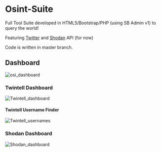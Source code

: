 # Osint-Suite
Full Tool Suite developed in HTML5/Bootstrap/PHP (using SB Admin v1) to query the world!

Featuring [Twitter](https://developer.twitter.com/en/docs/twitter-api/api-reference-index) and [Shodan](https://developer.shodan.io/api) API (for now)

Code is written in master branch.

## Dashboard

![osi_dashboard](https://user-images.githubusercontent.com/8721711/151839616-2007c394-a1e1-4997-923f-3f457c4b1e93.png)


### Twintell Dashboard

![Twintell_dashboard](https://user-images.githubusercontent.com/8721711/151831907-2d7923d0-2fdc-4449-9090-2d123a1c913f.png)

#### Twintell Username Finder

![Twintell_usernames](https://user-images.githubusercontent.com/8721711/151832003-2a77f157-b400-4cca-bea4-951d3ce68824.png)


### Shodan Dashboard

![Shodan_dashboard](https://user-images.githubusercontent.com/8721711/151831953-8d13e562-1b07-49e3-8d8e-a041c05c2f74.png)

